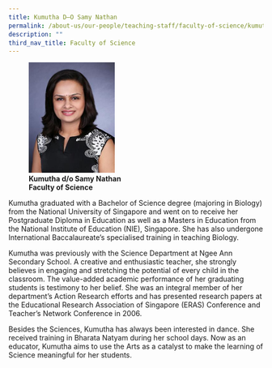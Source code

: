 ```yaml
---
title: Kumutha D–O Samy Nathan
permalink: /about-us/our-people/teaching-staff/faculty-of-science/kumutha-d-o-samy-nathan/
description: ""
third_nav_title: Faculty of Science
---
```

<figure>
<img style="width:40%" src="/images/img_6322-kumutha.jpg">
<figcaption> <strong>Kumutha d/o Samy Nathan<br>
Faculty of Science</strong>
</figcaption>
</figure>


Kumutha graduated with a Bachelor of Science degree (majoring in Biology) from the National University of Singapore and went on to receive her Postgraduate Diploma in Education as well as a Masters in Education from the National Institute of Education (NIE), Singapore. She has also undergone International Baccalaureate’s specialised training in teaching Biology.

  

Kumutha was previously with the Science Department at Ngee Ann Secondary School. A creative and enthusiastic teacher, she strongly believes in engaging and stretching the potential of every child in the classroom. The value-added academic performance of her graduating students is testimony to her belief. She was an integral member of her department’s Action Research efforts and has presented research papers at the Educational Research Association of Singapore (ERAS) Conference and Teacher’s Network Conference in 2006.

  

Besides the Sciences, Kumutha has always been interested in dance. She received training in Bharata Natyam during her school days. Now as an educator, Kumutha aims to use the Arts as a catalyst to make the learning of Science meaningful for her students.